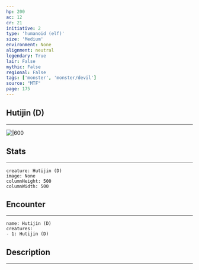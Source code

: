 ```yaml
---
hp: 200
ac: 12
cr: 21
initiative: 2
type: 'humanoid (elf)'    
size: 'Medium'
environment: None
alignment: neutral
legendary: True
lair: False
mythic: False
regional: False
tags: ['monster', 'monster/devil']
source: "MTF"
page: 175
---
```


## Hutijin (D)
---

![|600](D:/Program%20Files/5e.tools/img/bestiary/MTF/Hutijin.jpg)

## Stats
---

```statblock
creature: Hutijin (D)
image: None
columnHeight: 500
columnWidth: 500
```

## Encounter
---

```encounter-table
name: Hutijin (D)
creatures:
- 1: Hutijin (D)
```

## Description
---




